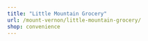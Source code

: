 ```yaml
---
title: "Little Mountain Grocery"
url: /mount-vernon/little-mountain-grocery/
shop: convenience
---
```

